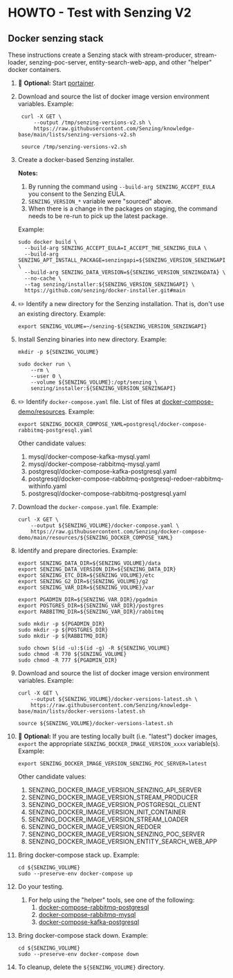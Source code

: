 # HOWTO - Test with Senzing V2

## Docker senzing stack

These instructions create a Senzing stack with
stream-producer,
stream-loader,
senzing-poc-server,
entity-search-web-app,
and other "helper" docker containers.

1. :thinking: **Optional:**
   Start
   [portainer](../WHATIS/portainer.md).

1. Download and source the list of docker image version environment variables.
   Example:

   ```console
    curl -X GET \
        --output /tmp/senzing-versions-v2.sh \
        https://raw.githubusercontent.com/Senzing/knowledge-base/main/lists/senzing-versions-v2.sh

    source /tmp/senzing-versions-v2.sh
    ```

1. Create a docker-based Senzing installer.

   **Notes:**

    1. By running the command using `--build-arg SENZING_ACCEPT_EULA` you consent to the Senzing EULA.
    1. `SENZING_VERSION_*` variable were "sourced" above.
    1. When there is a change in the packages on staging, the command needs to be re-run to pick up the latest package.

   Example:

    ```console
    sudo docker build \
      --build-arg SENZING_ACCEPT_EULA=I_ACCEPT_THE_SENZING_EULA \
      --build-arg SENZING_APT_INSTALL_PACKAGE=senzingapi=${SENZING_VERSION_SENZINGAPI_BUILD} \
      --build-arg SENZING_DATA_VERSION=${SENZING_VERSION_SENZINGDATA} \
      --no-cache \
      --tag senzing/installer:${SENZING_VERSION_SENZINGAPI} \
      https://github.com/senzing/docker-installer.git#main
    ```

1. :pencil2: Identify a new directory for the Senzing installation.
   That is, don't use an existing directory.
   Example:

    ```console
    export SENZING_VOLUME=~/senzing-${SENZING_VERSION_SENZINGAPI}
    ```

1. Install Senzing binaries into new directory.
   Example:

    ```console
    mkdir -p ${SENZING_VOLUME}

    sudo docker run \
        --rm \
        --user 0 \
        --volume ${SENZING_VOLUME}:/opt/senzing \
        senzing/installer:${SENZING_VERSION_SENZINGAPI}
    ```

1. :pencil2: Identify `docker-compose.yaml` file.
   List of files at
   [docker-compose-demo/resources](https://github.com/Senzing/docker-compose-demo/tree/main/resources).
   Example:

    ```console
    export SENZING_DOCKER_COMPOSE_YAML=postgresql/docker-compose-rabbitmq-postgresql.yaml
    ```

   Other candidate values:

    1. mysql/docker-compose-kafka-mysql.yaml
    1. mysql/docker-compose-rabbitmq-mysql.yaml
    1. postgresql/docker-compose-kafka-postgresql.yaml
    1. postgresql/docker-compose-rabbitmq-postgresql-redoer-rabbitmq-withinfo.yaml
    1. postgresql/docker-compose-rabbitmq-postgresql.yaml

1. Download the `docker-compose.yaml` file.
   Example:

    ```console
    curl -X GET \
        --output ${SENZING_VOLUME}/docker-compose.yaml \
        https://raw.githubusercontent.com/Senzing/docker-compose-demo/main/resources/${SENZING_DOCKER_COMPOSE_YAML}
    ```

1. Identify and prepare directories.
   Example:

    ```console
    export SENZING_DATA_DIR=${SENZING_VOLUME}/data
    export SENZING_DATA_VERSION_DIR=${SENZING_DATA_DIR}
    export SENZING_ETC_DIR=${SENZING_VOLUME}/etc
    export SENZING_G2_DIR=${SENZING_VOLUME}/g2
    export SENZING_VAR_DIR=${SENZING_VOLUME}/var

    export PGADMIN_DIR=${SENZING_VAR_DIR}/pgadmin
    export POSTGRES_DIR=${SENZING_VAR_DIR}/postgres
    export RABBITMQ_DIR=${SENZING_VAR_DIR}/rabbitmq

    sudo mkdir -p ${PGADMIN_DIR}
    sudo mkdir -p ${POSTGRES_DIR}
    sudo mkdir -p ${RABBITMQ_DIR}

    sudo chown $(id -u):$(id -g) -R ${SENZING_VOLUME}
    sudo chmod -R 770 ${SENZING_VOLUME}
    sudo chmod -R 777 ${PGADMIN_DIR}
    ```

1. Download and source the list of docker image version environment variables.
   Example:

    ```console
    curl -X GET \
        --output ${SENZING_VOLUME}/docker-versions-latest.sh \
        https://raw.githubusercontent.com/Senzing/knowledge-base/main/lists/docker-versions-latest.sh

    source ${SENZING_VOLUME}/docker-versions-latest.sh
    ```

1. :thinking: **Optional:**
   If you are testing locally built (i.e. "latest") docker images,
   `export` the appropriate `SENZING_DOCKER_IMAGE_VERSION_xxxx` variable(s).
   Example:

    ```console
    export SENZING_DOCKER_IMAGE_VERSION_SENZING_POC_SERVER=latest
    ```

   Other candidate values:

    1. SENZING_DOCKER_IMAGE_VERSION_SENZING_API_SERVER
    1. SENZING_DOCKER_IMAGE_VERSION_STREAM_PRODUCER
    1. SENZING_DOCKER_IMAGE_VERSION_POSTGRESQL_CLIENT
    1. SENZING_DOCKER_IMAGE_VERSION_INIT_CONTAINER
    1. SENZING_DOCKER_IMAGE_VERSION_STREAM_LOADER
    1. SENZING_DOCKER_IMAGE_VERSION_REDOER
    1. SENZING_DOCKER_IMAGE_VERSION_SENZING_POC_SERVER
    1. SENZING_DOCKER_IMAGE_VERSION_ENTITY_SEARCH_WEB_APP

1. Bring docker-compose stack up.
   Example:

    ```console
    cd ${SENZING_VOLUME}
    sudo --preserve-env docker-compose up
    ```

1. Do your testing.
    1. For help using the "helper" tools, see one of the following:
        1. [docker-compose-rabbitmq-postgresql](https://github.com/Senzing/docker-compose-demo/tree/main/docs/docker-compose-rabbitmq-postgresql#view-data)
        1. [docker-compose-rabbitmq-mysql](https://github.com/Senzing/docker-compose-demo/tree/main/docs/docker-compose-rabbitmq-mysql#view-data)
        1. [docker-compose-kafka-postgresql](https://github.com/Senzing/docker-compose-demo/tree/main/docs/docker-compose-kafka-postgresql#view-data)

1. Bring docker-compose stack down.
   Example:

    ```console
    cd ${SENZING_VOLUME}
    sudo --preserve-env docker-compose down
    ```

1. To cleanup, delete the `${SENZING_VOLUME}` directory.
